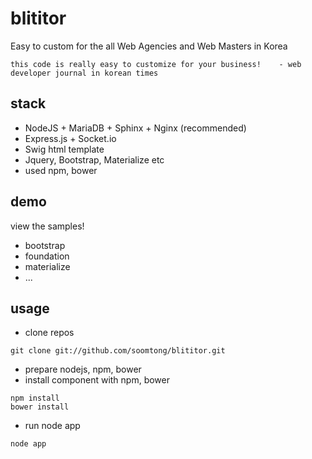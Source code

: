 blititor
========

Easy to custom for the all Web Agencies and Web Masters in Korea

    this code is really easy to customize for your business!    - web developer journal in korean times

## stack

- NodeJS + MariaDB + Sphinx + Nginx (recommended)
- Express.js + Socket.io
- Swig html template
- Jquery, Bootstrap, Materialize etc
- used npm, bower

## demo

view the samples!

- bootstrap
- foundation
- materialize
- ...

## usage

- clone repos
```shell
git clone git://github.com/soomtong/blititor.git
```

- prepare nodejs, npm, bower
- install component with npm, bower
```shell
npm install
bower install
```

- run node app
```shell
node app
```

